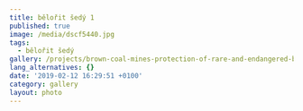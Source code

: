 ```yaml
---
title: bělořit šedý 1
published: true
image: /media/dscf5440.jpg
tags:
  - bělořit šedý
gallery: /projects/brown-coal-mines-protection-of-rare-and-endangered-birds
lang_alternatives: {}
date: '2019-02-12 16:29:51 +0100'
category: gallery
layout: photo
---
```


